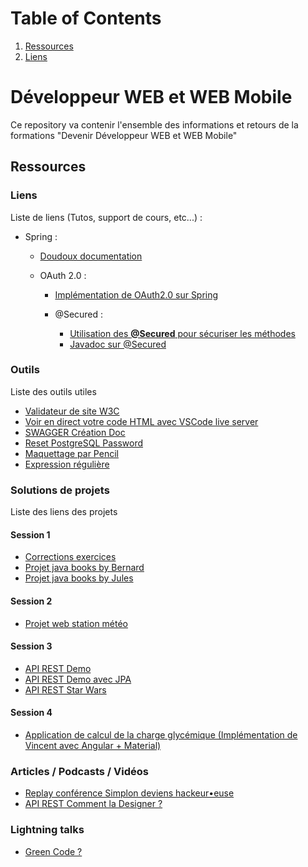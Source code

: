 # Table of Contents
1. [Ressources](#ressources)
2. [Liens](#liens)


# Développeur WEB et WEB Mobile
Ce repository va contenir l'ensemble des informations et retours de la formations "Devenir Développeur WEB et WEB Mobile"

## Ressources

### Liens
Liste de liens (Tutos, support de cours, etc...) :

- Spring :

  - [Doudoux documentation](https://www.jmdoudoux.fr/java/dej/chap-spring_core.htm)

  - OAuth 2.0 :
  
    - [Implémentation de OAuth2.0 sur Spring](https://spring.io/guides/tutorials/spring-boot-oauth2/)
    
    - @Secured :
    
      - [Utilisation des **@Secured** pour sécuriser les méthodes](https://www.concretepage.com/spring/spring-security/spring-security-using-secured-annotation)
      - [Javadoc sur @Secured](https://docs.spring.io/spring-security/site/docs/3.2.8.RELEASE/apidocs/org/springframework/security/access/annotation/Secured.html)

### Outils
Liste des outils utiles

  - [Validateur de site W3C](https://validator.w3.org/)
  - [Voir en direct votre code HTML avec VSCode live server](https://marketplace.visualstudio.com/items?itemName=ritwickdey.LiveServer)
  - [SWAGGER Création Doc](https://www.baeldung.com/swagger-2-documentation-for-spring-rest-api)
  - [Reset PostgreSQL Password](https://dba.stackexchange.com/questions/44586/forgotten-postgresql-windows-password)
  - [Maquettage par Pencil](https://pencil.evolus.vn/)
  - [Expression régulière](https://regex101.com/#javascript)
  
### Solutions de projets

Liste des liens des projets

#### Session 1

- [Corrections exercices](https://github.com/jlsgrand/java-corrections)
- [Projet java books by Bernard](https://github.com/simplonco/java-project-books/blob/master/Etudes/Readme.md)
- [Projet java books by Jules](https://github.com/jlsgrand/java-project-books)

#### Session 2

- [Projet web station météo](https://github.com/jlsgrand/html-weather-station)

#### Session 3

- [API REST Demo](https://github.com/jlsgrand/basic-rest-api)
- [API REST Demo avec JPA](https://github.com/jlsgrand/basic-rest-api-jpa)
- [API REST Star Wars](https://github.com/jlsgrand/sw-rest-api)

#### Session 4

- [Application de calcul de la charge glycémique (Implémentation de Vincent avec Angular + Material)](https://github.com/vincent78-devweb/chargeglycemique)

### Articles / Podcasts / Vidéos

- [Replay conférence Simplon deviens hackeur•euse](https://youtu.be/sj2-4Zwzq6I)
- [API REST Comment la Designer ?](https://blog.octo.com/designer-une-api-rest/)

### Lightning talks
- [Green Code ?](https://github.com/Ben-92/Lightning-talks/blob/master/Green%20Code%20v4.pptx)

